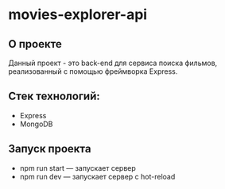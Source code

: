 # movies-explorer-api

## О проекте
Данный проект - это back-end для сервиса поиска фильмов, реализованный с помощью фреймворка Express.

## Стек технологий:
- Express
- MongoDB

## Запуск проекта
* npm run start — запускает сервер
* npm run dev — запускает сервер с hot-reload
